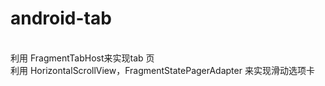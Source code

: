 # android-tab

<br>
利用 FragmentTabHost来实现tab 页<br>
利用 HorizontalScrollView，FragmentStatePagerAdapter 来实现滑动选项卡
